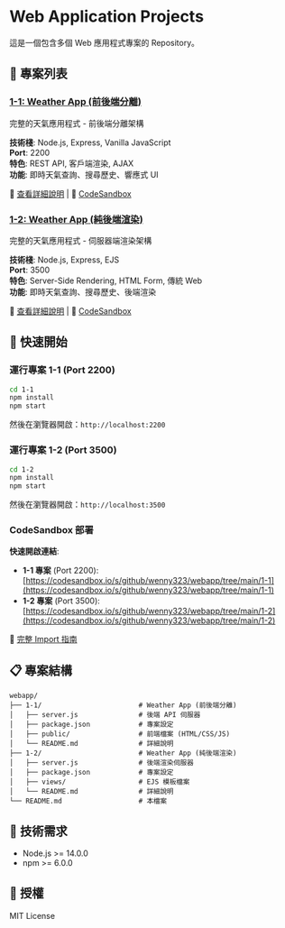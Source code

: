# Web Application Projects

這是一個包含多個 Web 應用程式專案的 Repository。

## 📂 專案列表

### [1-1: Weather App (前後端分離)](./1-1/)
完整的天氣應用程式 - 前後端分離架構

**技術棧**: Node.js, Express, Vanilla JavaScript  
**Port**: 2200  
**特色**: REST API, 客戶端渲染, AJAX  
**功能**: 即時天氣查詢、搜尋歷史、響應式 UI

📖 [查看詳細說明](./1-1/README.md) | 🚀 [CodeSandbox](https://codesandbox.io/s/github/wenny323/webapp/tree/main/1-1)

### [1-2: Weather App (純後端渲染)](./1-2/)
完整的天氣應用程式 - 伺服器端渲染架構

**技術棧**: Node.js, Express, EJS  
**Port**: 3500  
**特色**: Server-Side Rendering, HTML Form, 傳統 Web  
**功能**: 即時天氣查詢、搜尋歷史、後端渲染

📖 [查看詳細說明](./1-2/README.md) | 🚀 [CodeSandbox](https://codesandbox.io/s/github/wenny323/webapp/tree/main/1-2)

## 🚀 快速開始

### 運行專案 1-1 (Port 2200)

```bash
cd 1-1
npm install
npm start
```

然後在瀏覽器開啟：`http://localhost:2200`

### 運行專案 1-2 (Port 3500)

```bash
cd 1-2
npm install
npm start
```

然後在瀏覽器開啟：`http://localhost:3500`

### CodeSandbox 部署

**快速開啟連結**:
- **1-1 專案** (Port 2200): [https://codesandbox.io/s/github/wenny323/webapp/tree/main/1-1](https://codesandbox.io/s/github/wenny323/webapp/tree/main/1-1)
- **1-2 專案** (Port 3500): [https://codesandbox.io/s/github/wenny323/webapp/tree/main/1-2](https://codesandbox.io/s/github/wenny323/webapp/tree/main/1-2)

📖 [完整 Import 指南](./IMPORT.md)

## 📋 專案結構

```
webapp/
├── 1-1/                        # Weather App (前後端分離)
│   ├── server.js               # 後端 API 伺服器
│   ├── package.json            # 專案設定
│   ├── public/                 # 前端檔案 (HTML/CSS/JS)
│   └── README.md               # 詳細說明
├── 1-2/                        # Weather App (純後端渲染)
│   ├── server.js               # 後端渲染伺服器
│   ├── package.json            # 專案設定
│   ├── views/                  # EJS 模板檔案
│   └── README.md               # 詳細說明
└── README.md                   # 本檔案
```

## 🔧 技術需求

- Node.js >= 14.0.0
- npm >= 6.0.0

## 📝 授權

MIT License